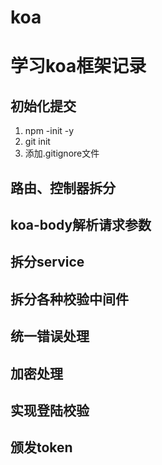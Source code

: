 # koa
# 学习koa框架记录
## 初始化提交
1. npm -init -y
2. git init
3. 添加.gitignore文件
## 路由、控制器拆分
## koa-body解析请求参数
## 拆分service
## 拆分各种校验中间件
## 统一错误处理
## 加密处理
## 实现登陆校验
## 颁发token
